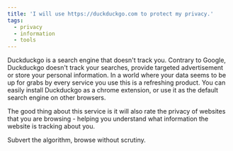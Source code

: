 ```yaml
---
title: 'I will use https://duckduckgo.com to protect my privacy.'
tags:
  - privacy
  - information
  - tools
---
```

Duckduckgo is a search engine that doesn't track you. Contrary to Google, Duckduckgo doesn't track your searches, provide targeted advertisement or store your personal information. In a world where your data seems to be up for grabs by every service you use this is a refreshing product. You can easily install Duckduckgo as a chrome extension, or use it as the default search engine on other browsers.

The good thing about this service is it will also rate the privacy of websites that you are browsing - helping you understand what information the website is tracking about you.

Subvert the algorithm, browse without scrutiny.
